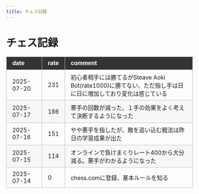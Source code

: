 ```yaml
---
title: チェス記録
---
```


<style>
table {
  width: 100%;
  border-collapse: collapse;
  font-size: 1.1em;
}
th, td {
  border: 1px solid #bbb;
  padding: 0.5em 1em;
  text-align: left;
}
th {
  background: #333;
  color: #fff;
}
tr:nth-child(even) {
  background: #f7f7f7;
}
</style>

# チェス記録

| date       | rate | comment            |
|------------|--------|--------------------------|
| 2025-07-20 | 231   | 初心者相手には勝てるがSteave Aoki Bot(rate1000)に勝てない、ただ指し手は日に日に増加しており変化は感じている|
| 2025-07-17 | 186   | 悪手の回数が減った、１手の効果をよく考えて決断するようになった|
| 2025-07-16 | 151   | やや悪手を指したが、敵を追い込む戦法は昨日の学習成果が出た|
| 2025-07-15 | 114   | オンラインで負けまくりレート400から大分減る。悪手がわかるようになった |
| 2025-07-14 | 0   | chess.comに登録、基本ルールを知る |
